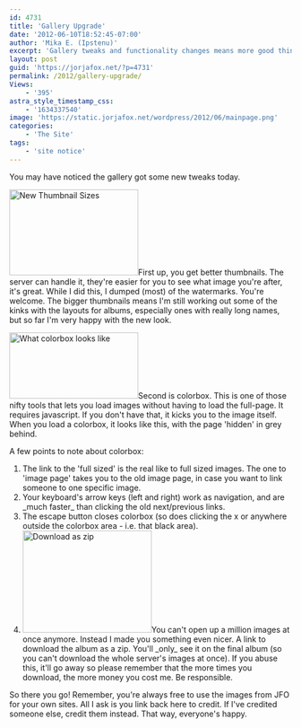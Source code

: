 ```yaml
---
id: 4731
title: 'Gallery Upgrade'
date: '2012-06-10T18:52:45-07:00'
author: 'Mika E. (Ipstenu)'
excerpt: 'Gallery tweaks and functionality changes means more good things for you!'
layout: post
guid: 'https://jorjafox.net/?p=4731'
permalink: /2012/gallery-upgrade/
Views:
    - '395'
astra_style_timestamp_css:
    - '1634337540'
image: 'https://static.jorjafox.net/wordpress/2012/06/mainpage.png'
categories:
    - 'The Site'
tags:
    - 'site notice'
---
```


You may have noticed the gallery got some new tweaks today.

<a href="https://jorjafox.net/2012/gallery-upgrade/mainpage/" rel="attachment wp-att-4732"><img src="//static.jorjafox.net/wordpress/2012/06/mainpage-230x153.png" alt="New Thumbnail Sizes" title="New Thumbnail Sizes" width="230" height="153" class="alignright size-medium wp-image-4732" /></a>First up, you get better thumbnails. The server can handle it, they're easier for you to see what image you're after, it's great. While I did this, I dumped (most) of the watermarks. You're welcome. The bigger thumbnails means I'm still working out some of the kinks with the layouts for albums, especially ones with really long names, but so far I'm very happy with the new look.

<a href="https://jorjafox.net/2012/gallery-upgrade/colorbox2/" rel="attachment wp-att-4734"><img class="alignleft size-medium wp-image-4734" title="What colorbox looks like" src="//static.jorjafox.net/wordpress/2012/06/colorbox2-230x118.png" alt="What colorbox looks like" width="230" height="118" /></a>Second is colorbox. This is one of those nifty tools that lets you load images without having to load the full-page. It requires javascript. If you don't have that, it kicks you to the image itself. When you load a colorbox, it looks like this, with the page 'hidden' in grey behind.

A few points to note about colorbox:
<ol>
	<li>The link to the 'full sized' is the real like to full sized images. The one to 'image page' takes you to the old image page, in case you want to link someone to one specific image.</li>
	<li>Your keyboard's arrow keys (left and right) work as navigation, and are _much faster_ than clicking the old next/previous links.</li>
	<li>The escape button closes colorbox (so does clicking the x or anywhere outside the colorbox area - i.e. that black area).</li>
	<li><a href="https://jorjafox.net/2012/gallery-upgrade/download-album/" rel="attachment wp-att-4735"><img class="alignright size-medium wp-image-4735" title="Download as zip" src="//static.jorjafox.net/wordpress/2012/06/download-album-230x182.jpg" alt="Download as zip" width="230" height="182" /></a>You can't open up a million images at once anymore. Instead I made you something even nicer. A link to download the album as a zip. You'll _only_ see it on the final album (so you can't download the whole server's images at once). If you abuse this, it'll go away so please remember that the more times you download, the more money you cost me. Be responsible.</li>
</ol>
So there you go! Remember, you're always free to use the images from JFO for your own sites. All I ask is you link back here to credit. If I've credited someone else, credit them instead. That way, everyone's happy.
